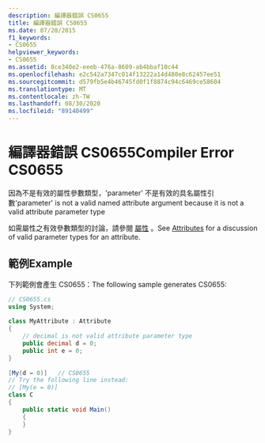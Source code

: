 ```yaml
---
description: 編譯器錯誤 CS0655
title: 編譯器錯誤 CS0655
ms.date: 07/20/2015
f1_keywords:
- CS0655
helpviewer_keywords:
- CS0655
ms.assetid: 8ce340e2-eeeb-476a-8609-ab4bbaf10c44
ms.openlocfilehash: e2c542a7347c014f13222a14d480e8c62457ee51
ms.sourcegitcommit: d579fb5e4b46745fd0f1f8874c94c6469ce58604
ms.translationtype: MT
ms.contentlocale: zh-TW
ms.lasthandoff: 08/30/2020
ms.locfileid: "89140499"
---
```

# <a name="compiler-error-cs0655"></a><span data-ttu-id="42227-103">編譯器錯誤 CS0655</span><span class="sxs-lookup"><span data-stu-id="42227-103">Compiler Error CS0655</span></span>
<span data-ttu-id="42227-104">因為不是有效的屬性參數類型，'parameter' 不是有效的具名屬性引數</span><span class="sxs-lookup"><span data-stu-id="42227-104">'parameter' is not a valid named attribute argument because it is not a valid attribute parameter type</span></span>  
  
 <span data-ttu-id="42227-105">如需屬性之有效參數類型的討論，請參閱 [屬性](../programming-guide/concepts/attributes/index.md) 。</span><span class="sxs-lookup"><span data-stu-id="42227-105">See [Attributes](../programming-guide/concepts/attributes/index.md) for a discussion of valid parameter types for an attribute.</span></span>  
  
## <a name="example"></a><span data-ttu-id="42227-106">範例</span><span class="sxs-lookup"><span data-stu-id="42227-106">Example</span></span>  
 <span data-ttu-id="42227-107">下列範例會產生 CS0655：</span><span class="sxs-lookup"><span data-stu-id="42227-107">The following sample generates CS0655:</span></span>  
  
```csharp  
// CS0655.cs  
using System;  
  
class MyAttribute : Attribute  
{  
    // decimal is not valid attribute parameter type  
    public decimal d = 0;  
    public int e = 0;  
}  
  
[My(d = 0)]   // CS0655  
// Try the following line instead:  
// [My(e = 0)]  
class C  
{  
    public static void Main()  
    {  
    }  
}  
```

